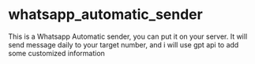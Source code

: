 # whatsapp_automatic_sender
This is a Whatsapp Automatic sender, you can put it on your server. It will send message daily to your target number, and i will use gpt api to add some customized information
